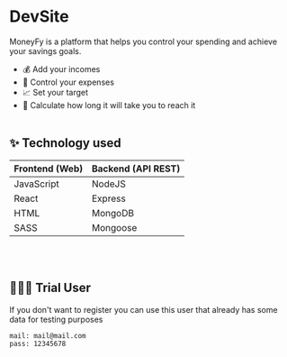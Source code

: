 # DevSite

MoneyFy is a platform that helps you control your spending and achieve your savings goals.

- 💰 Add your incomes 
- 💸 Control your expenses
- 📈 Set your target
- 🎯 Calculate how long it will take you to reach it
<br> <br>
## ✨  Technology used

| Frontend (Web) | Backend (API REST) |
| ------- |  ----- |
| JavaScript | NodeJS  |
| React | Express  |
| HTML | MongoDB  |
| SASS | Mongoose  |

<br> <br>

## 🧑🏼‍🚀 Trial User
If you don't want to register you can use this user that already has some data for testing purposes
```sh
mail: mail@mail.com
pass: 12345678
```
<br> 